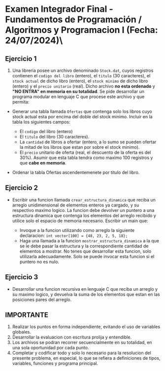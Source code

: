 # Examen Integrador Final - Fundamentos de Programación / Algoritmos y Programacion I (Fecha: 24/07/2024)\

## Ejercicio 1

1. Una libreria posee un archivo denominado `Stock.dat`, cuyos registros contienen el `codigo del libro` (entero), el `titulo` (30 caracteres), el `stock actual` de dicho libro (entero), el `stock minimo` de dicho libro (entero) y el `precio unitario` (real). Dicho archivo **no esta ordenado** y **"NO ENTRA" en memoria en su totalidad**.
Se pide desarrollar un programa modular en lenguaje C que procese este archivo y que permita:

- Generar una tabla llamada `Ofertas` que contenga solo los libros cuyo stock actual esta por encima del doble del stock minimo. Incluir en la tabla los siguientes campos:

  - El `codigo` del libro (entero)
  - El `titulo` del libro (30 caracteres).
  - La `cantidad` de libros a ofertar (entero, a lo sumo se pueden ofertar la mitad de los libros que estan por sobre el stock minimo).
  - El `precio` unitario de oferta (real, el descuento de la oferta es del 30%).
Asumir que esta tabla tendra como maximo 100 registros y que **cabe en memoria**.

- Ordenar la tabla Ofertas ascendentemenete por titulo del libro.

## Ejercicio 2

- Escribir una funcion llamada `crear_estructura_dinamica` que reciba un arreglo unidimensional de elementos enteros ya cargado, y su respectivo maximo logico. La funcion debe devolver un puntero a una estructura dinamica que contenga los elementos del arreglo recibido y utilice solo el espacio de memoria necesario.
Escribir un main que:

  - Invoque a la funcion utilizando como arreglo la siguiente declaracion: `int vector[100] = {48, 23, 2, 5, 18};`
  - Haga una llamada a la funcion `mostrar_estructura_dinamica` a la que se le debe pasar la estructura y la correspondiente cantidad de elementos a mostrar. No tenes que desarrollar esta funcion, solo utilizarla adecuadamente. Solo se puede invocar esta funcion si el puntero no es nulo.

## Ejercicio 3

- Desarrollar una funcion recursiva en lenguaje C que reciba un arreglo y su maximo logico, y devuelva la suma de los elementos que estan en las posiciones pares del arreglo.

## IMPORTANTE

1. Realizar los puntos en forma independiente, evitando el uso de variables globales.
2. Desarrollar la evaluacion con escritura prolija y entendible.
3. Los archivos se podran recorrer secuencialmente en su totalidad, en una sola oportunidad por cada punto.
4. Completar y codificar todo y solo lo necesario para la resolucion del presente problema, en especial, lo que se refiera a definiciones de tipos, variables, funciones y programa principal.
